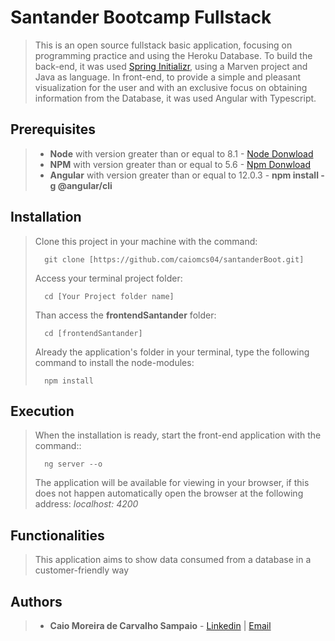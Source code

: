 
# Santander Bootcamp Fullstack

>This is an open source fullstack basic application, focusing on programming practice and using the Heroku Database. To build the back-end, it was used [Spring Initializr](https://start.spring.io/), using a Marven project and Java as language.
In front-end, to provide a simple and pleasant visualization for the user and with an exclusive focus on obtaining information from the Database, it was used Angular with Typescript.

## Prerequisites

> - **Node** with version greater than or equal to 8.1 - [Node Donwload](https://nodejs.org/pt-br/download/)
> - **NPM**  with version greater than or equal to 5.6 - [Npm Donwload](https://www.npmjs.com/package/download)
> - **Angular** with version greater than or equal to 12.0.3 - **npm install -g @angular/cli**

## Installation

> Clone this project in your machine with the command:
> ```
> 	git clone [https://github.com/caiomcs04/santanderBoot.git]
> ```
>Access your terminal project folder:
> ```
> 	cd [Your Project folder name]
> ```
> Than access the **frontendSantander** folder:
> ```
> 	cd [frontendSantander]
> ```
> Already the application's folder in your terminal, type the following command to install the node-modules:
> ```
> 	npm install
> ```

## Execution

>  When the installation is ready, start the front-end application with the command::
> ```
> 	ng server --o
> ```
>The application will be available for viewing in your browser, if this does not happen automatically open the browser at the following address: _localhost: 4200_

## Functionalities

> This application aims to show data consumed from a database in a customer-friendly way

## Authors

> - **Caio Moreira de Carvalho Sampaio** - [Linkedin](https://www.linkedin.com/in/caio-sampaio-b02a3669/) | [Email](caio6c@yahoo.com.br)
